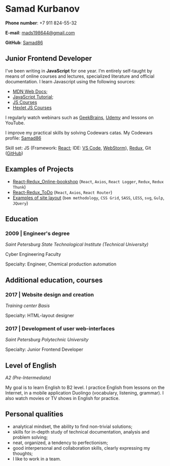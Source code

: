 # Samad Kurbanov

__Phone number__: +7 911 824-55-32

__E-mail__: mads198644@gmail.com

__GitHub__: [Samad86](https://github.com/Samad86)

## Junior Frontend Developer

I've been writing in __JavaScript__ for one year. I’m entirely self-taught by means of online courses and lectures, specialized literature and official documentation.
I learn Javascript using the following sources:
* [MDN Web Docs](https://developer.mozilla.org/ru/);
* [JavaScript Tutorial](https://learn.javascript.ru/);
* [JS Courses](https://htmlacademy.ru/courses/javascript)
* [Hexlet JS Courses](https://ru.hexlet.io/courses/javascript_101)

I regularly watch webinars such as [GeekBrains](https://geekbrains.ru/events), [Udemy](https://www.udemy.com/courses/development/web-development/) and lessons on YouTube.

I improve my practical skills by solving Codewars catas. My Codewars profile: [Samad86](https://www.codewars.com/users/Samad86)

Skill set: JS (Framework: [React](https://ru.reactjs.org/); IDE: [VS Code](https://code.visualstudio.com/), [WebStorm](https://www.jetbrains.com/webstorm/)), [Redux](https://redux.js.org/), Git ([GitHub](https://github.com/))

## Examples of Projects

- [React-Redux_Online-bookshop](https://github.com/Samad86/React-Redux_Online-bookshop) (``React``, ``Axios``, ``React Logger``, ``Redux``, ``Redux Thunk``)
- [React-Redux_ToDo](https://github.com/Samad86/React_ToDo) (``React``, ``Axios``, ``React Router``)
- [Examples of site layout](https://github.com/Samad86/Site-layout) (``bem methodology``, ``CSS Grid``, ``SASS``, ``LESS``, ``svg``, ``Gulp``, ``JQuery``)

## Education

### 2009 | Engineer's degree

_Saint Petersburg State Technological Institute (Technical University)_

Cyber Engineering Faculty

Specialty: Engineer, Chemical production automation

## Additional education, courses

### 2017 | Website design and creation
_Training center Basis_

Specialty: HTML-layout designer

### 2017 | Development of user web-interfaces
_Saint Petersburg Polytechnic University_

Specialty: Junior Frontend Developer

## Level of English
_A2 (Pre-Intermediate)_

My goal is to learn English to B2 level. I practice English from lessons on the Internet, in a mobile application Duolingo (vocabulary, listening, grammar). I also watch movies or TV shows in English for practice.

## Personal qualities

- analytical mindset, the ability to find non-trivial solutions;
- skills for in-depth study of technical documentation, analysis and problem solving;
- neat, organized, a tendency to perfectionism;
- good interpersonal and collaboration skills, clearly expressing my thoughts;
- I like to work in a team.
